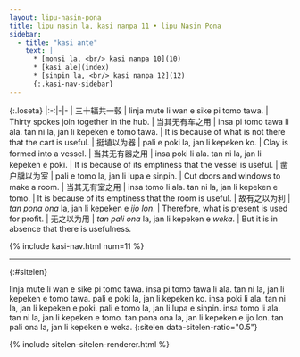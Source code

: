 ```yaml
---
layout: lipu-nasin-pona
title: lipu nasin la, kasi nanpa 11 • lipu Nasin Pona
sidebar:
  - title: "kasi ante"
    text: |
      * [monsi la, <br/> kasi nanpa 10](10)
      * [kasi ale](index)
      * [sinpin la, <br/> kasi nanpa 12](12)
      {:.kasi-nav-sidebar}
---
```


{:.loseta}
|:-:|-|-
| 三十辐<wbr/>共一毂   | linja mute li wan e sike pi tomo tawa.                           | Thirty spokes join together in the hub.
| 当其无<wbr/>有车之用 | insa pi tomo tawa li ala. tan ni la, jan li kepeken e tomo tawa. | It is because of what is not there that the cart is useful.
| 挺埴<wbr/>以为器     | pali e poki la, jan li kepeken ko.                               | Clay is formed into a vessel.
| 当其无<wbr/>有器之用 | insa poki li ala. tan ni la, jan li kepeken e poki.              | It is because of its emptiness that the vessel is useful.
| 凿户牖<wbr/>以为室   | pali e tomo la, jan li lupa e sinpin.                            | Cut doors and windows to make a room.
| 当其无<wbr/>有室之用 | insa tomo li ala. tan ni la, jan li kepeken e tomo.              | It is because of its emptiness that the room is useful.
| 故<wbr/>有之以为利   | _tan pona ona_ la, jan li kepeken e _ijo lon_.                   | Therefore, what is present is used for profit.
| 无之以为用           | _tan pali ona_ la, jan li kepeken e _weka_.                      | But it is in absence that there is usefulness.

{% include kasi-nav.html num=11 %}

-------
{:#sitelen}

linja mute li wan e sike pi tomo tawa.
insa pi tomo tawa li ala. tan ni la, jan li kepeken e tomo tawa.
pali e poki la, jan li kepeken ko.
insa poki li ala. tan ni la, jan li kepeken e poki.
pali e tomo la, jan li lupa e sinpin.
insa tomo li ala. tan ni la, jan li kepeken e tomo.
tan pona ona la, jan li kepeken e ijo lon.
tan pali ona la, jan li kepeken e weka.
{:sitelen data-sitelen-ratio="0.5"}

{% include sitelen-sitelen-renderer.html %}
